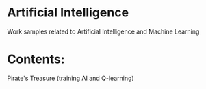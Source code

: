 # Artificial Intelligence
Work samples related to Artificial Intelligence and Machine Learning

# Contents:
Pirate's Treasure (training AI and Q-learning)
